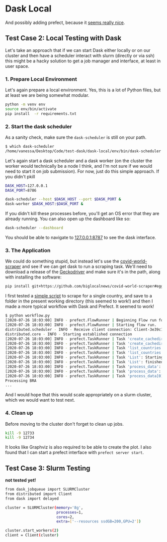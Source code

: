 # Dask Local

And possibly adding prefect, because it [seems really nice](https://docs.prefect.io/core/advanced_tutorials/dask-cluster.html).

## Test Case 2: Local Testing with Dask

Let's take an approach that if we can start Dask either locally or on our cluster
and then have a scheduler interact with slurm (directly or via ssh) this might be a hacky
solution to get a job manager and interface, at least in user space. 

### 1. Prepare Local Environment

Let's again prepare a local environment. Yes, this is a lot of Python files,
but at least we are being somewhat modular.

```bash
python -m venv env
source env/bin/activate
pip install  -r requirements.txt
```

### 2. Start the dask scheduler

As a sanity check, make sure the `dask-scheduler` is still on your path.

```bash
$ which dask-scheduler
/home/vanessa/Desktop/Code/test-dask/dask-local/env/bin/dask-scheduler
```

Let's again start a dask scheduler and a dask worker (on the cluster the worker would
technically be a node I think, and I'm not sure if we would need to start it on job
submission). For now, just do this simple approach. If you didn't pkill

```bash
DASK_HOST=127.0.0.1
DASK_PORT=8786

dask-scheduler --host $DASK_HOST --port $DASK_PORT &
dask-worker $DASK_HOST:$DASK_PORT &
```

If you didn't kill these processes before, you'll get an OS error that they are already running.
You can also open up the dashboard like so:

```bash
dask-scheduler --dashboard
```

You should be able to navigate to [127.0.0.1:8787](127.0.0.1:8787) to see the dask interface.

### 3. The Application

We could do something stupid, but instead let's use the [covid-world-scraper](https://github.com/biglocalnews/covid-world-scraper)
and see if we can get dask to run a scraping task. We'll need to download a release of
the [Geckodriver](https://github.com/mozilla/geckodriver/releases) and make sure it's in the path,
along with installing the software:

```bash
pip install git+https://github.com/biglocalnews/covid-world-scraper#egg=covid-world-scraper
```

I first tested a [simple script](simple.py) to scrape for a single country, and save to a folder
in the present working directory (this seemed to work!) and then I made a more typical
workflow with Dask and Prefect. It seemed to work!

```bash
$ python workflow.py 
[2020-07-26 18:03:00] INFO - prefect.FlowRunner | Beginning Flow run for 'dask-example'
[2020-07-26 18:03:00] INFO - prefect.FlowRunner | Starting flow run.
distributed.scheduler - INFO - Receive client connection: Client-3e39c1c8-cf6a-11ea-9376-af0459866c10
distributed.core - INFO - Starting established connection
[2020-07-26 18:03:00] INFO - prefect.TaskRunner | Task 'create_cachedir': Starting task run...
[2020-07-26 18:03:00] INFO - prefect.TaskRunner | Task 'create_cachedir': finished task run for task with final state: 'Success'
[2020-07-26 18:03:00] INFO - prefect.TaskRunner | Task 'list_countries': Starting task run...
[2020-07-26 18:03:00] INFO - prefect.TaskRunner | Task 'list_countries': finished task run for task with final state: 'Success'
[2020-07-26 18:03:00] INFO - prefect.TaskRunner | Task 'List': Starting task run...
[2020-07-26 18:03:00] INFO - prefect.TaskRunner | Task 'List': finished task run for task with final state: 'Success'
[2020-07-26 18:03:00] INFO - prefect.TaskRunner | Task 'process_data': Starting task run...
[2020-07-26 18:03:00] INFO - prefect.TaskRunner | Task 'process_data': finished task run for task with final state: 'Mapped'
[2020-07-26 18:03:00] INFO - prefect.TaskRunner | Task 'process_data[0]': Starting task run...
Processing BRA
...
```

And I would hope that this would scale appropriately on a slurm cluster, which we would want to test next.

### 4. Clean up

Before moving to the cluster don't forget to clean up jobs.

```bash
kill -9 12733
kill -9 12734
```

It looks like Graphviz is also required to be able to create the plot.
I also found that I can start a prefect interface with `prefect server start`.

## Test Case 3: Slurm Testing

**not tested yet!**

```bash
from dask_jobqueue import SLURMCluster
from distributed import Client
from dask import delayed

cluster = SLURMCluster(memory='8g',
                       processes=1,
                       cores=2,
                       extra=['--resources ssdGB=200,GPU=2'])

cluster.start_workers(2)
client = Client(cluster)
```
